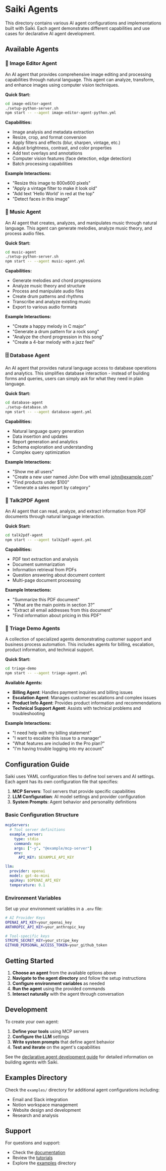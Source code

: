 # Saiki Agents

This directory contains various AI agent configurations and implementations built with Saiki. Each agent demonstrates different capabilities and use cases for declarative AI agent development.

## Available Agents

### 🎨 Image Editor Agent
An AI agent that provides comprehensive image editing and processing capabilities through natural language. This agent can analyze, transform, and enhance images using computer vision techniques.

**Quick Start:**
```bash
cd image-editor-agent
./setup-python-server.sh
npm start -- --agent image-editor-agent-python.yml
```

**Capabilities:**
- Image analysis and metadata extraction
- Resize, crop, and format conversion
- Apply filters and effects (blur, sharpen, vintage, etc.)
- Adjust brightness, contrast, and color properties
- Add text overlays and annotations
- Computer vision features (face detection, edge detection)
- Batch processing capabilities

**Example Interactions:**
- "Resize this image to 800x600 pixels"
- "Apply a vintage filter to make it look old"
- "Add text 'Hello World' in red at the top"
- "Detect faces in this image"

### 🎵 Music Agent
An AI agent that creates, analyzes, and manipulates music through natural language. This agent can generate melodies, analyze music theory, and process audio files.

**Quick Start:**
```bash
cd music-agent
./setup-python-server.sh
npm start -- --agent music-agent.yml
```

**Capabilities:**
- Generate melodies and chord progressions
- Analyze music theory and structure
- Process and manipulate audio files
- Create drum patterns and rhythms
- Transcribe and analyze existing music
- Export to various audio formats

**Example Interactions:**
- "Create a happy melody in C major"
- "Generate a drum pattern for a rock song"
- "Analyze the chord progression in this song"
- "Create a 4-bar melody with a jazz feel"

### 🗄️ Database Agent
An AI agent that provides natural language access to database operations and analytics. This simplifies database interaction - instead of building forms and queries, users can simply ask for what they need in plain language.

**Quick Start:**
```bash
cd database-agent
./setup-database.sh
npm start -- --agent database-agent.yml
```

**Capabilities:**
- Natural language query generation
- Data insertion and updates
- Report generation and analytics
- Schema exploration and understanding
- Complex query optimization

**Example Interactions:**
- "Show me all users"
- "Create a new user named John Doe with email john@example.com"
- "Find products under $100"
- "Generate a sales report by category"

### 📄 Talk2PDF Agent
An AI agent that can read, analyze, and extract information from PDF documents through natural language interaction.

**Quick Start:**
```bash
cd talk2pdf-agent
npm start -- --agent talk2pdf-agent.yml
```

**Capabilities:**
- PDF text extraction and analysis
- Document summarization
- Information retrieval from PDFs
- Question answering about document content
- Multi-page document processing

**Example Interactions:**
- "Summarize this PDF document"
- "What are the main points in section 3?"
- "Extract all email addresses from this document"
- "Find information about pricing in this PDF"

### 🎯 Triage Demo Agents
A collection of specialized agents demonstrating customer support and business process automation. This includes agents for billing, escalation, product information, and technical support.

**Quick Start:**
```bash
cd triage-demo
npm start -- --agent triage-agent.yml
```

**Available Agents:**
- **Billing Agent**: Handles payment inquiries and billing issues
- **Escalation Agent**: Manages customer escalations and complex issues
- **Product Info Agent**: Provides product information and recommendations
- **Technical Support Agent**: Assists with technical problems and troubleshooting

**Example Interactions:**
- "I need help with my billing statement"
- "I want to escalate this issue to a manager"
- "What features are included in the Pro plan?"
- "I'm having trouble logging into my account"

## Configuration Guide

Saiki uses YAML configuration files to define tool servers and AI settings. Each agent has its own configuration file that specifies:

1. **MCP Servers**: Tool servers that provide specific capabilities
2. **LLM Configuration**: AI model settings and provider configuration
3. **System Prompts**: Agent behavior and personality definitions

### Basic Configuration Structure

```yaml
mcpServers:
  # Tool server definitions
  example_server:
    type: stdio
    command: npx
    args: ["-y", "@example/mcp-server"]
    env:
      API_KEY: $EXAMPLE_API_KEY

llm:
  provider: openai
  model: gpt-4o-mini
  apiKey: $OPENAI_API_KEY
  temperature: 0.1
```

### Environment Variables

Set up your environment variables in a `.env` file:

```bash
# AI Provider Keys
OPENAI_API_KEY=your_openai_key
ANTHROPIC_API_KEY=your_anthropic_key

# Tool-specific keys
STRIPE_SECRET_KEY=your_stripe_key
GITHUB_PERSONAL_ACCESS_TOKEN=your_github_token
```

## Getting Started

1. **Choose an agent** from the available options above
2. **Navigate to the agent directory** and follow the setup instructions
3. **Configure environment variables** as needed
4. **Run the agent** using the provided commands
5. **Interact naturally** with the agent through conversation

## Development

To create your own agent:

1. **Define your tools** using MCP servers
2. **Configure the LLM** settings
3. **Write system prompts** that define agent behavior
4. **Test and iterate** on the agent's capabilities

See the [declarative agent development guide](../docs/docs/concepts/declarative-agent-development.md) for detailed information on building agents with Saiki.

## Examples Directory

Check the `examples/` directory for additional agent configurations including:
- Email and Slack integration
- Notion workspace management
- Website design and development
- Research and analysis

## Support

For questions and support:
- Check the [documentation](../docs/docs/)
- Review the [tutorials](../docs/docs/tutorials/)
- Explore the [examples](../examples/) directory 